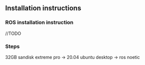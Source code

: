 ## Installation instructions
### ROS installation instruction
//TODO

### Steps
32GB sandisk extreme pro -> 20.04 ubuntu desktop -> ros noetic

 
